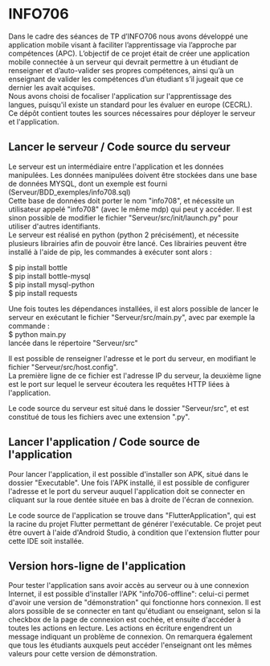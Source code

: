 # INFO706
Dans le cadre des séances de TP d’INFO706 nous avons développé une application mobile visant à faciliter l’apprentissage via l’approche par compétences (APC).
L’objectif de ce projet était de créer une application mobile connectée à un serveur qui devrait permettre à un étudiant de renseigner et d’auto-valider ses propres compétences, ainsi qu’à un enseignant de valider les compétences d’un étudiant s’il jugeait que ce dernier les avait acquises.  
Nous avons choisi de focaliser l'application sur l'apprentissage des langues, puisqu'il existe un standard pour les évaluer en europe (CECRL).  
Ce dépôt contient toutes les sources nécessaires pour déployer le serveur et l'application.

## Lancer le serveur / Code source du serveur ##
Le serveur est un intermédiaire entre l'application et les données manipulées. Les données manipulées doivent être stockées dans une base de données MYSQL, dont un exemple est fourni (Serveur/BDD_exemples/info708.sql)  
Cette base de données doit porter le nom "info708", et nécessite un utilisateur appelé "info708" (avec le même mdp) qui peut y accéder.
Il est sinon possible de modifier le fichier "Serveur/src/init/launch.py" pour utiliser d'autres identifiants.  
Le serveur est réalisé en python (python 2 précisément), et nécessite plusieurs librairies afin de pouvoir être lancé.
Ces librairies peuvent être installé à l'aide de pip, les commandes à exécuter sont alors :  

$ pip install bottle  
$ pip install bottle-mysql  
$ pip install mysql-python  
$ pip install requests  

Une fois toutes les dépendances installées, il est alors possible de lancer le serveur en exécutant le fichier "Serveur/src/main.py", avec par exemple la commande :  
$ python main.py  
lancée dans le répertoire "Serveur/src"

Il est possible de renseigner l'adresse et le port du serveur, en modifiant le fichier "Serveur/src/host.config".  
La première ligne de ce fichier est l'adresse IP du serveur, la deuxième ligne est le port sur lequel le serveur écoutera les requêtes HTTP liées à l'application.  

Le code source du serveur est situé dans le dossier "Serveur/src", et est constitué de tous les fichiers avec une extension ".py".

## Lancer l'application / Code source de l'application ##

Pour lancer l'application, il est possible d'installer son APK, situé dans le dossier "Executable".
Une fois l'APK installé, il est possible de configurer l'adresse et le port du serveur auquel l'application doit se connecter en cliquant sur la roue dentée située
en bas à droite de l'écran de connexion.

Le code source de l'application se trouve dans "FlutterApplication", qui est la racine du projet Flutter permettant de générer l'exécutable.
Ce projet peut être ouvert à l'aide d'Android Studio, à condition que l'extension flutter pour cette IDE soit installée.

## Version hors-ligne de l'application ##

Pour tester l'application sans avoir accès au serveur ou à une connexion Internet, il est possible d'installer 
l'APK "info706-offline": celui-ci permet d'avoir une version de "démonstration" qui fonctionne hors connexion. Il est alors possible de se connecter en tant qu'étudiant 
ou enseignant, selon si la checkbox de la page de connexion est cochée, et ensuite d'accéder à toutes les actions en lecture.
Les actions en écriture engendrent un message indiquant un problème de connexion. On remarquera également que tous les étudiants
auxquels peut accéder l'enseignant ont les mêmes valeurs pour cette version de démonstration.